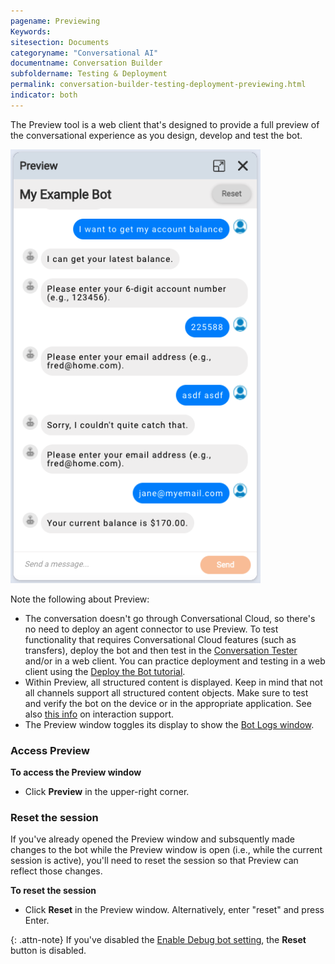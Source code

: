 ```yaml
---
pagename: Previewing
Keywords:
sitesection: Documents
categoryname: "Conversational AI"
documentname: Conversation Builder
subfoldername: Testing & Deployment
permalink: conversation-builder-testing-deployment-previewing.html
indicator: both
---
```


The Preview tool is a web client that's designed to provide a full preview of the conversational experience as you design, develop and test the bot.

<img class="fancyimage" style="width:400px" src="img/ConvoBuilder/preview.png" alt="An example of conversation in the Preview tool">

Note the following about Preview:

- The conversation doesn't go through Conversational Cloud, so there's no need to deploy an agent connector to use Preview. To test functionality that requires Conversational Cloud features (such as transfers), deploy the bot and then test in the [Conversation Tester](conversation-builder-testing-deployment-testing-debugging-post-deployment.html) and/or in a web client. You can practice deployment and testing in a web client using the [Deploy the Bot tutorial](tutorials-guides-getting-started-with-bot-building-deploy-the-bot.html).
- Within Preview, all structured content is displayed. Keep in mind that not all channels support all structured content objects. Make sure to test and verify the bot on the device or in the appropriate application. See also [this info](conversation-builder-interactions-interaction-support.html) on interaction support.
- The Preview window toggles its display to show the [Bot Logs window](conversation-builder-testing-deployment-debugging.html).

### Access Preview
**To access the Preview window**
- Click **Preview** in the upper-right corner.

### Reset the session

If you've already opened the Preview window and subsquently made changes to the bot while the Preview window is open (i.e., while the current session is active), you'll need to reset the session so that Preview can reflect those changes.

**To reset the session**
- Click **Reset** in the Preview window. Alternatively, enter "reset" and press Enter.

{: .attn-note}
If you've disabled the [Enable Debug bot setting](conversation-builder-bots-bot-basics.html#configure-bot-settings), the **Reset** button is disabled.

